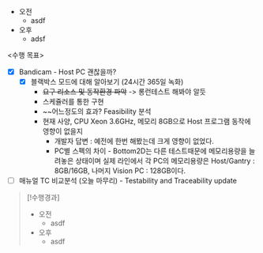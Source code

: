 - 오전
	- asdf
- 오후
	- adsf

<수행 목표>
- [x] Bandicam - Host PC 괜찮을까?
	- [x] 블랙박스 모드에 대해 알아보기 (24시간 365일 녹화)
		- ~~요구 리소스 및 동작환경 파악~~ -> 롱런테스트 해봐야 알듯
		- 스케쥴러를 통한 구현
		- ~~어느정도의 효과? Feasibility 분석
		- 현재 사양, CPU Xeon 3.6GHz, 메모리 8GB으로 Host 프로그램 동작에 영향이 없을지 
			- 개발자 답변 : 예전에 한번 해봤는데 크게 영향이 없었다.
			- PC별 스펙의  차이 - Bottom2D는 다른 테스트때문에 메모리용량을 늘려놓은 상태이며 실제 라인에서 각 PC의 메모리용량은 Host/Gantry : 8GB/16GB, 나머지 Vision PC : 128GB이다.
- [ ] 매뉴얼 TC 비교분석 (오늘 마무리) - Testability and Traceability update

>[!수행경과]
>- 오전
>	- asdf
>- 오후
>	- asdf

